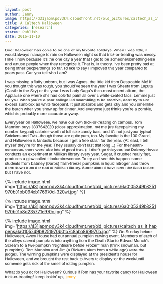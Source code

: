 ```yaml
---
layout: post
author: Jenny
image: https://d31japmlpdv3k4.cloudfront.net/old_pictures/caltech_as_it_happens/6a0105349b8251970b01b7c8abb817970b.jpg
title: A Caltech Halloween
categories: [research]
status: Publish
date: 2016-11-10
---
```


<span style="font-family: arial; font-size: 10pt;">Boo!
<span style="font-family: arial; font-size: 10pt;">Halloween has come to be one of my favorite holidays. When I was little, it would always manage to rain on Halloween night so that trick-or-treating was messy. I like it now because it’s the one day a year that I get to be someone/something else and amuse people when they recognize it. That is, in theory. I’ve been pretty bad at being other people/things so far. I’d like to say I improved this year compared to years past. Can you tell who I am?

<span style="font-family: arial; font-size: 10pt;">I was missing a fluffy unicorn, but I was Agnes, the little kid from Despicable Me! If you thought this was tough, you should’ve seen the year I was Sheeta from Laputa (Castle in the Sky) or the year I was Lady Gaga’s then-most recent album, the Applause one where she has colorful paint all over a white-coated face. Lemme just tell you–when you’re a poor college kid scrambling to be creative, don’t try to use excess sunblock as white facepaint. It just absorbs and gets icky and you smell like the beach when you show up for dinner. And everyone just thinks you’re a zombie, which is probably more accurate anyway.

<span style="font-family: arial; font-size: 10pt;">Every year on Halloween, we have our own trick-or-treating on campus. Tom Mannion buys 1837642020 (close approximation, not me just facepalming my number keypad) calories-worth of full size candy bars, and it’s not just your typical Snickers and Twix–though those are quite yum, too. My favorite is the 100 Grand, and Halloween is fantastic because I get a free stash for the year. (At least, I tell myself they’re for the year. They usually don’t last that long…) For the health-conscious, there were also lots of good fruit. (: I didn't go this year, but Dabney Hovse conducts an experiment at Millikan library every year. Sugar, if crushed really fast, produces a glow called triboluminescence. To try and see this happen, some students from Dabney (Darbs) flash-freeze pumpkins in liquid nitrogen and throw them down from the roof of Millikan library. Some alumni have seen the flash before, but I have not.


{% include image.html img="https://d31japmlpdv3k4.cloudfront.net/old_pictures/6a0105349b8251970b01bb094eb176970d-320wi.jpg" %}

{% include image.html img="https://d31japmlpdv3k4.cloudfront.net/old_pictures/6a0105349b8251970b01b8d235771e970c.jpg" %}

{% include image.html img="https://d31japmlpdv3k4.cloudfront.net/old_pictures/caltech_as_it_happens/6a0105349b8251970b01b7c8abb869970b.jpg" %}
<span style="font-family: arial; font-size: 10pt;">On Sunday before Halloween, Avery House had our annual pumpkin carving event. Members of each of the alleys carved pumpkins into anything from the Death Star to Edvard Munch’s Scream to a two-pumpkin “Nightmare before Frozen” man (think snowman, but pumpkins). Tom Mannion and Jim (a Ricketts alum from a while ago) were the judges. The winning pumpkins were displayed at the president’s house for Halloween, and we brought the rest back to Avery to display for the week/until someone gets sick of the smell of rotting pumpkin.

<span style="font-family: arial; font-size: 10pt;">What do you do for Halloween? Curious if Tom has your favorite candy for Halloween trick-or-treating?
<span style="font-family: arial; font-size: 10pt;">keep lookin’ up,
<span style="font-family: arial; font-size: 10pt; color: orange;"> jenny.

